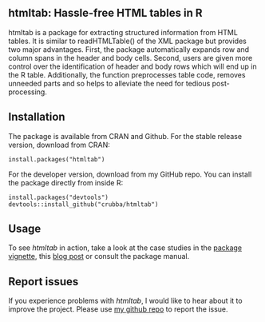 ## htmltab: Hassle-free HTML tables in R
htmltab is a package for extracting structured information from HTML tables. It is similar to readHTMLTable() of the XML package but provides two major advantages. First, the package automatically expands row and column spans in the header and body cells. Second, users are given more control over the identification of header and body rows which will end up in the R table. Additionally, the function preprocesses table code, removes unneeded parts and so helps to alleviate the need for tedious post-processing.

## Installation 
The package is available from CRAN and Github. For the stable release version, download from CRAN:

```
install.packages("htmltab")
```

For the developer version, download from my GitHub repo. You can install the package directly from inside R:

```
install.packages("devtools")
devtools::install_github("crubba/htmltab")
```

## Usage
To see *htmltab* in action, take a look at the case studies in the [package vignette](http://r-datacollection.com/blog/Hassle-free-data-from-HTML-tables-with-the-htmltable-package/), this [blog post](http://r-datacollection.com/blog/htmltab-Next-version-and-CRAN-release/) or consult the package manual.

## Report issues
If you experience problems with *htmltab*, I would like to hear about it to improve the project. Please use [my github repo](https://github.com/crubba/htmltab/issues) to report the issue.
